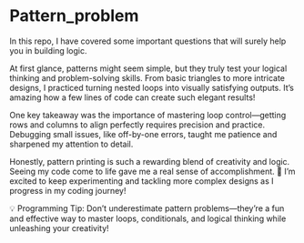 # Pattern_problem

In this repo, I have covered some important questions that will surely help you in building logic.

At first glance, patterns might seem simple, but they truly test your logical thinking and problem-solving skills. From basic triangles to more intricate designs, I practiced turning nested loops into visually satisfying outputs. It’s amazing how a few lines of code can create such elegant results!

One key takeaway was the importance of mastering loop control—getting rows and columns to align perfectly requires precision and practice. Debugging small issues, like off-by-one errors, taught me patience and sharpened my attention to detail.

Honestly, pattern printing is such a rewarding blend of creativity and logic. Seeing my code come to life gave me a real sense of accomplishment. 🥳 I’m excited to keep experimenting and tackling more complex designs as I progress in my coding journey!

💡 Programming Tip: Don’t underestimate pattern problems—they’re a fun and effective way to master loops, conditionals, and logical thinking while unleashing your creativity!
